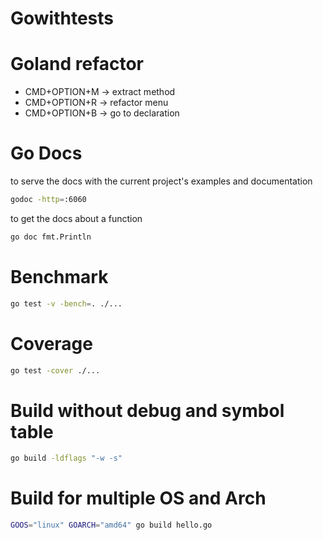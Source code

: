 
# Gowithtests

# Goland refactor 

- CMD+OPTION+M -> extract method
- CMD+OPTION+R -> refactor menu
- CMD+OPTION+B -> go to declaration


# Go Docs

to serve the docs with the current project's examples and documentation
```bash
godoc -http=:6060
```

to get the docs about a function
```bash
go doc fmt.Println
```

# Benchmark

```bash
go test -v -bench=. ./...
```

# Coverage

```bash
go test -cover ./...
```


# Build without debug and symbol table

```bash
go build -ldflags "-w -s"
```

# Build for multiple OS and Arch

```bash
GOOS="linux" GOARCH="amd64" go build hello.go
```